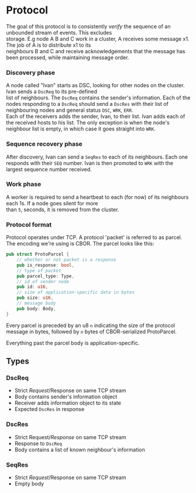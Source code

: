# Protocol
The goal of this protocol is to consistently _verify_ the sequence of an unbounded stream of events. This excludes    
storage. E.g node A B and C work in a cluster, A receives some message x1. The job of A is to distribute x1 to its    
neighbours B and C and receive acknowledgements that the message has been processed, while maintaining message order. 

### Discovery phase  
A node called "Ivan" starts as DSC, looking for other nodes on the cluster. Ivan sends a `DscReq` to its pre-defined    
list of neighbours. The `DscReq` contains the sender's information. Each of the
nodes responding to a `DscReq` should send a `DscRes` with their list of neighbouring nodes and general status `DSC`, `WRK`, `ERR`.    
Each of the receivers adds the sender, Ivan, to their list. Ivan adds each of the received hosts to his list. 
The only exception is when the node's neighbour list is empty, in which case it goes straight into `WRK`.

### Sequence recovery phase
After discovery, Ivan can send a `SeqRes` to each of its neighbours. Each one responds with their `SEQ` number. Ivan is then promoted to `WRK` with 
the largest sequence number received.    


### Work phase
A worker is required to send a heartbeat to each (for now) of its neighbours each 1s. If a node goes silent for more     
than `5`, seconds, it is removed from the cluster.

### Protocol format 
Protocol operates under TCP. A protocol 'packet' is referred to as parcel. The encoding we're using is CBOR. The parcel looks like this:     
```rust
pub struct ProtoParcel {
    // whether or not packet is a response
    pub is_response: bool,
    // type of packet
    pub parcel_type: Type,
    // id of sender node
    pub id: u16,
    // size of application-specific data in bytes
    pub size: u16,
    // message body
    pub body: Body,
}
``` 
Every parcel is preceded by an u8 `n` indicating the size of the protocol message in bytes, followed by `n` bytes of CBOR-serialized ProtoParcel. 

Everything past the parcel body is application-specific.

## Types
### DscReq
* Strict *Request*/Response on same TCP stream
* Body contains sender's information object
* Receiver adds information object to its state
* Expected `DscRes` in response

### DscRes
* Strict Request/*Response* on same TCP stream
* Response to `DscReq`
* Body contains a list of known neighbour's information

### SeqRes
* Strict *Request*/Response on same TCP stream
* Empty body 


